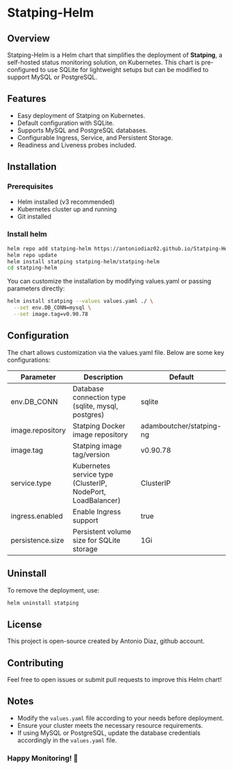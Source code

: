 # Statping-Helm

## Overview
Statping-Helm is a Helm chart that simplifies the deployment of **Statping**, a self-hosted status monitoring solution, on Kubernetes. This chart is pre-configured to use SQLite for lightweight setups but can be modified to support MySQL or PostgreSQL.

## Features
- Easy deployment of Statping on Kubernetes.
- Default configuration with SQLite.
- Supports MySQL and PostgreSQL databases.
- Configurable Ingress, Service, and Persistent Storage.
- Readiness and Liveness probes included.

## Installation

### Prerequisites
- Helm installed (v3 recommended)
- Kubernetes cluster up and running
- Git installed

### Install helm
```sh
helm repo add statping-helm https://antoniodiaz02.github.io/Statping-Helm
helm repo update
helm install statping statping-helm/statping-helm
cd statping-helm
```

You can customize the installation by modifying values.yaml or passing parameters directly:
```sh
helm install statping --values values.yaml ./ \
  --set env.DB_CONN=mysql \
  --set image.tag=v0.90.78
```

## Configuration

The chart allows customization via the values.yaml file. Below are some key configurations:

| Parameter            | Description                                                    | Default               |
|----------------------|----------------------------------------------------------------|-----------------------|
| env.DB_CONN          | Database connection type (sqlite, mysql, postgres)            | sqlite                |
| image.repository     | Statping Docker image repository                               | adamboutcher/statping-ng |
| image.tag            | Statping image tag/version                                     | v0.90.78              |
| service.type         | Kubernetes service type (ClusterIP, NodePort, LoadBalancer)    | ClusterIP             |
| ingress.enabled      | Enable Ingress support                                         | true                  |
| persistence.size     | Persistent volume size for SQLite storage                      | 1Gi                   |

## Uninstall

To remove the deployment, use:

``` sh
helm uninstall statping
```

## License

This project is open-source created by Antonio Diaz, github account.

## Contributing

Feel free to open issues or submit pull requests to improve this Helm chart!

## Notes

- Modify the `values.yaml` file according to your needs before deployment.
- Ensure your cluster meets the necessary resource requirements.
- If using MySQL or PostgreSQL, update the database credentials accordingly in the `values.yaml` file.

### Happy Monitoring! 🚀
